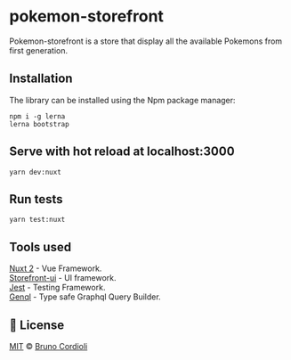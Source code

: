 # pokemon-storefront

Pokemon-storefront is a store that display all the available Pokemons from first generation.

## Installation

The library can be installed using the Npm package manager:

```
npm i -g lerna
lerna bootstrap
```

## Serve with hot reload at localhost:3000

```
yarn dev:nuxt
```

## Run tests

```
yarn test:nuxt
```

## Tools used

[Nuxt 2][nuxt] - Vue Framework.\
[Storefront-ui][storefrontui] - UI framework.\
[Jest][jest] - Testing Framework.\
[Genql][genql] - Type safe Graphql Query Builder.

## :scroll: License

[MIT][license] © [Bruno Cordioli][website]


[license]: /LICENSE
[website]: https://www.linkedin.com/in/bruno-cordioli-machado-4b2a47180/
[nuxt]: https://nuxtjs.org/
[storefrontui]: https://github.com/vuestorefront/storefront-ui
[jest]: https://jestjs.io/
[genql]: https://github.com/remorses/genql
